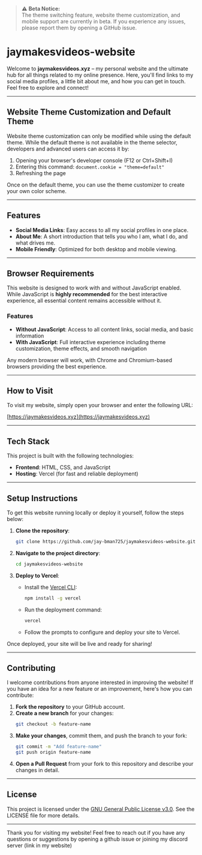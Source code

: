 > ⚠️ **Beta Notice:**  
> The theme switching feature, website theme customization, and mobile support are currently in beta. If you experience any issues, please report them by opening a GitHub issue.


# jaymakesvideos-website

Welcome to **jaymakesvideos.xyz** – my personal website and the ultimate hub for all things related to my online presence. Here, you'll find links to my social media profiles, a little bit about me, and how you can get in touch. Feel free to explore and connect!

---
## Website Theme Customization and Default Theme
Website theme customization can only be modified while using the default theme. While the default theme is not available in the theme selector, developers and advanced users can access it by:

1. Opening your browser's developer console (F12 or Ctrl+Shift+I)
2. Entering this command: `document.cookie = "theme=default"`
3. Refreshing the page

Once on the default theme, you can use the theme customizer to create your own color scheme.

---

## Features

- **Social Media Links**: Easy access to all my social profiles in one place.
- **About Me**: A short introduction that tells you who I am, what I do, and what drives me.
- **Mobile Friendly**: Optimized for both desktop and mobile viewing.

---

## Browser Requirements

This website is designed to work with and without JavaScript enabled. While JavaScript is **highly recommended** for the best interactive experience, all essential content remains accessible without it.

### Features
- **Without JavaScript**: Access to all content links, social media, and basic information
- **With JavaScript**: Full interactive experience including theme customization, theme effects, and smooth navigation

Any modern browser will work, with Chrome and Chromium-based browsers providing the best experience.

---

## How to Visit

To visit my website, simply open your browser and enter the following URL:

[https://jaymakesvideos.xyz](https://jaymakesvideos.xyz)

---

## Tech Stack

This project is built with the following technologies:

- **Frontend**: HTML, CSS, and JavaScript
- **Hosting**: Vercel (for fast and reliable deployment)

---

## Setup Instructions

To get this website running locally or deploy it yourself, follow the steps below:

1. **Clone the repository**:
   ```bash
   git clone https://github.com/jay-bman725/jaymakesvideos-website.git
   ```

2. **Navigate to the project directory**:
   ```bash
   cd jaymakesvideos-website
   ```

3. **Deploy to Vercel**:
   - Install the [Vercel CLI](https://vercel.com/download):
     ```bash
     npm install -g vercel
     ```
   - Run the deployment command:
     ```bash
     vercel
     ```
   - Follow the prompts to configure and deploy your site to Vercel.

Once deployed, your site will be live and ready for sharing!

---

## Contributing

I welcome contributions from anyone interested in improving the website! If you have an idea for a new feature or an improvement, here's how you can contribute:

1. **Fork the repository** to your GitHub account.
2. **Create a new branch** for your changes:
   ```bash
   git checkout -b feature-name
   ```
3. **Make your changes**, commit them, and push the branch to your fork:
   ```bash
   git commit -m "Add feature-name"
   git push origin feature-name
   ```
4. **Open a Pull Request** from your fork to this repository and describe your changes in detail.

---

## License

This project is licensed under the [GNU General Public License v3.0](https://www.gnu.org/licenses/gpl-3.0.html). See the LICENSE file for more details.

---

Thank you for visiting my website! Feel free to reach out if you have any questions or suggestions by opening a github issue or joining my discord server (link in my website)
